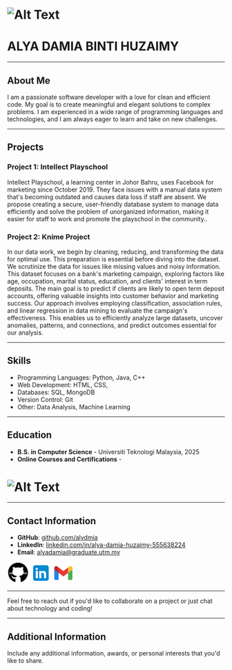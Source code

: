 # ![Alt Text](alya-2.png) 
# ALYA DAMIA BINTI HUZAIMY

---

## About Me

I am a passionate software developer with a love for clean and efficient code. My goal is to create meaningful and elegant solutions to complex problems. I am experienced in a wide range of programming languages and technologies, and I am always eager to learn and take on new challenges.

---

## Projects

### Project 1: Intellect Playschool

Intellect Playschool, a learning center in Johor Bahru, uses Facebook for marketing since October 2019. They face issues with a manual data system that's becoming outdated and causes data loss if staff are absent. We propose creating a secure, user-friendly database system to manage data efficiently and solve the problem of unorganized information, making it easier for staff to work and promote the playschool in the community..

### Project 2: Knime Project

In our data work, we begin by cleaning, reducing, and transforming the data for optimal use. This preparation is essential before diving into the dataset. We scrutinize the data for issues like missing values and noisy information. This dataset focuses on a bank's marketing campaign, exploring factors like age, occupation, marital status, education, and clients' interest in term deposits. The main goal is to predict if clients are likely to open term deposit accounts, offering valuable insights into customer behavior and marketing success. Our approach involves employing classification, association rules, and linear regression in data mining to evaluate the campaign's effectiveness. This enables us to efficiently analyze large datasets, uncover anomalies, patterns, and connections, and predict outcomes essential for our analysis.


---

## Skills

- Programming Languages: Python, Java, C++
- Web Development: HTML, CSS,
- Databases: SQL, MongoDB
- Version Control: Git
- Other: Data Analysis, Machine Learning

---

## Education

- **B.S. in Computer Science** - Universiti Teknologi Malaysia, 2025
- **Online Courses and Certifications** -
# ![Alt Text](aws1.png) 


---

## Contact Information

- **GitHub**: [github.com/alydmia](https://github.com/alydmia)
- **LinkedIn**: [linkedin.com/in/alya-damia-huzaimy-555638224](https://www.linkedin.com/in/alya-damia-huzaimy-555638224)
- **Email**: [alyadamia@graduate.utm.my](mailto:alyadamia@graduate.utm.my)

[![GitHub Logo](icons8-github-50.png)](https://github.com/alydmia)
[![LinkedIn Logo](icons8-linkedin-48.png)](https://www.linkedin.com/in/alya-damia-huzaimy-555638224)
[![Email Logo](icons8-gmail-48.png)](mailto:alyadamia@graduate.utm.my)


---

Feel free to reach out if you'd like to collaborate on a project or just chat about technology and coding!

---

## Additional Information

Include any additional information, awards, or personal interests that you'd like to share.

